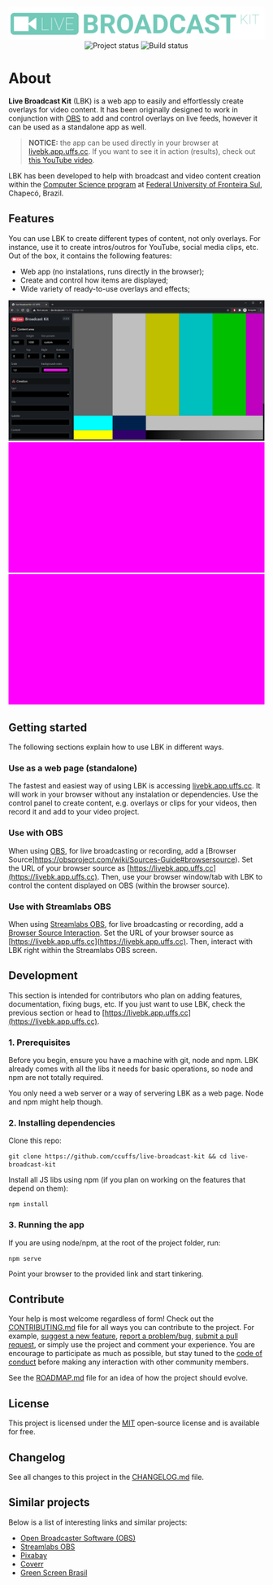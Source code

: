 <p align="center">
    <img width="800" src=".github/logo.png" title="Project logo"><br />
    <img src="https://img.shields.io/maintenance/yes/2021?style=for-the-badge" title="Project status">
    <img src="https://img.shields.io/github/workflow/status/ccuffs/live-broadcast-kit/ci.uffs.cc?label=Build&logo=github&logoColor=white&style=for-the-badge" title="Build status">
</p>

# About

**Live Broadcast Kit** (LBK) is a web app to easily and effortlessly create overlays for video content. It has been originally designed to work in conjunction with [OBS](https://obsproject.com) to add and control overlays on live feeds, however it can be used as a standalone app as well.

> **NOTICE:** the app can be used directly in your browser at [livebk.app.uffs.cc](https://livebk.app.uffs.cc). If you want to see it in action (results), check out [this YouTube video](https://youtu.be/ZgWojT5qlpc).

LBK has been developed to help with broadcast and video content creation within the [Computer Science program](https://cc.uffs.edu.br) at [Federal University of Fronteira Sul](https://www.uffs.edu.br), Chapecó, Brazil.

## Features

You can use LBK to create different types of content, not only overlays. For instance, use it to create intros/outros for YouTube, social media clips, etc. Out of the box, it contains the following features:

* Web app (no instalations, runs directly in the browser);
* Create and control how items are displayed;
* Wide variety of ready-to-use overlays and effects;

![](.github/images/lbk_screen01.png)
![](.github/images/lbk-bottom-left.gif)
![](.github/images/lbk-top-corner.gif)

## Getting started

The following sections explain how to use LBK in different ways.

### Use as a web page (standalone)

The fastest and easiest way of using LBK is accessing [livebk.app.uffs.cc](https://livebk.app.uffs.cc). It will work in your browser without any instalation or dependencies. Use the control panel to create content, e.g. overlays or clips for your videos, then record it and add to your video project.

### Use with OBS

When using [OBS](https://obsproject.com), for live broadcasting or recording, add a [Browser Source]https://obsproject.com/wiki/Sources-Guide#browsersource). Set the URL of your browser source as [https://livebk.app.uffs.cc](https://livebk.app.uffs.cc). Then, use your browser window/tab with LBK to control the content displayed on OBS (within the browser source).

### Use with Streamlabs OBS

When using [Streamlabs OBS](https://streamlabs.com), for live broadcasting or recording, add a [Browser Source Interaction](https://blog.streamlabs.com/introducing-browser-source-interaction-for-streamlabs-obs-d8fc4dcbb1fb). Set the URL of your browser source as [https://livebk.app.uffs.cc](https://livebk.app.uffs.cc). Then, interact with LBK right within the Streamlabs OBS screen.

## Development

This section is intended for contributors who plan on adding features, documentation, fixing bugs, etc. If you just want to use LBK, check the previous section or head to [https://livebk.app.uffs.cc](https://livebk.app.uffs.cc).

### 1. Prerequisites

Before you begin, ensure you have a machine with git, node and npm. LBK already comes with all the libs it needs for basic operations, so node and npm are not totally required. 

You only need a web server or a way of servering LBK as a web page. Node and npm might help though.

### 2. Installing dependencies

Clone this repo:

```
git clone https://github.com/ccuffs/live-broadcast-kit && cd live-broadcast-kit
```

Install all JS libs using npm (if you plan on working on the features that depend on them):

```
npm install
```

### 3. Running the app

If you are using node/npm, at the root of the project folder, run:

```
npm serve
```

Point your browser to the provided link and start tinkering.

## Contribute

Your help is most welcome regardless of form! Check out the [CONTRIBUTING.md](CONTRIBUTING.md) file for all ways you can contribute to the project. For example, [suggest a new feature](https://github.com/ccuffs/live-broadcast-kit/issues/new?assignees=&labels=&template=feature_request.md&title=), [report a problem/bug](https://github.com/ccuffs/live-broadcast-kit/issues/new?assignees=&labels=bug&template=bug_report.md&title=), [submit a pull request](https://help.github.com/en/github/collaborating-with-issues-and-pull-requests/about-pull-requests), or simply use the project and comment your experience. You are encourage to participate as much as possible, but stay tuned to the [code of conduct](CODE_OF_CONDUCT.md) before making any interaction with other community members.

See the [ROADMAP.md](ROADMAP.md) file for an idea of how the project should evolve.

## License

This project is licensed under the [MIT](https://choosealicense.com/licenses/mit/) open-source license and is available for free.

## Changelog

See all changes to this project in the [CHANGELOG.md](CHANGELOG.md) file.

## Similar projects

Below is a list of interesting links and similar projects:

* [Open Broadcaster Software (OBS)](https://obsproject.com)
* [Streamlabs OBS](https://streamlabs.com)
* [Pixabay](https://pixabay.com/videos)
* [Coverr](https://coverr.co)
* [Green Screen Brasil](https://www.youtube.com/channel/UCk90quCzMYSp36ZfWeov3Dg)
